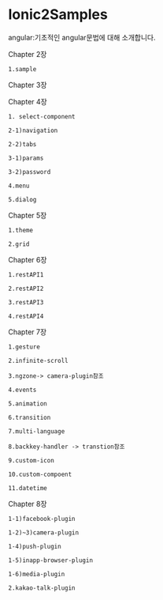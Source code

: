 # Ionic2Samples

angular:기초적인 angular문법에 대해 소개합니다.

Chapter 2장

    1.sample

Chapter 3장


Chapter 4장

    1. select-component

    2-1)navigation
    
    2-2)tabs

    3-1)params

    3-2)password

    4.menu

    5.dialog

Chapter 5장

    1.theme

    2.grid

Chapter 6장

    1.restAPI1
   
    2.restAPI2

    3.restAPI3

    4.restAPI4

Chapter 7장

    1.gesture
  
    2.infinite-scroll
   
    3.ngzone-> camera-plugin참조 
 
    4.events

    5.animation

    6.transition

    7.multi-language

    8.backkey-handler -> transtion참조

    9.custom-icon
    
    10.custom-compoent
    
    11.datetime


Chapter 8장
 
    1-1)facebook-plugin

    1-2)~3)camera-plugin
    
    1-4)push-plugin
 
    1-5)inapp-browser-plugin

    1-6)media-plugin

    2.kakao-talk-plugin

 
